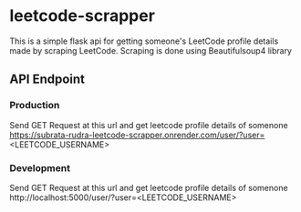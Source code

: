 # leetcode-scrapper
This is a simple flask api for getting someone's LeetCode profile details made by scraping LeetCode.
Scraping is done using Beautifulsoup4 library
## API Endpoint
### Production
Send GET Request at this url and get leetcode profile details of somenone
https://subrata-rudra-leetcode-scrapper.onrender.com/user/?user=<LEETCODE_USERNAME>
### Development
Send GET Request at this url and get leetcode profile details of somenone
http://localhost:5000/user/?user=<LEETCODE_USERNAME>
